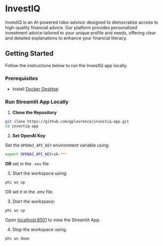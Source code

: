 # InvestIQ

InvestIQ is an AI-powered robo-advisor designed to democratize access to high-quality financial advice. Our platform provides personalized investment advice tailored to your unique profile and needs, offering clear and detailed explanations to enhance your financial literacy.

## Getting Started

Follow the instructions below to run the InvestIQ app locally.

### Prerequisites

- Install [Docker Desktop](https://www.docker.com/products/docker-desktop)

### Run Streamlit App Locally

1. **Clone the Repository**

```sh
git clone https://github.com/gplourenco/investiq-app.git
cd investiq-app
```

2. **Set OpenAI Key**

Set the `OPENAI_API_KEY` environment variable using:

 ```sh
export OPENAI_API_KEY=sk-***
```

**OR** set in the `.env` file

3. Start the workspace using:

```sh
phi ws up
```

OR set it in the .env file.

3. Start the workspace:

```sh
phi ws up
```

Open [localhost:8501](http://localhost:8501) to view the Streamlit App.

4. Stop the workspace using:

```sh
phi ws down
```
